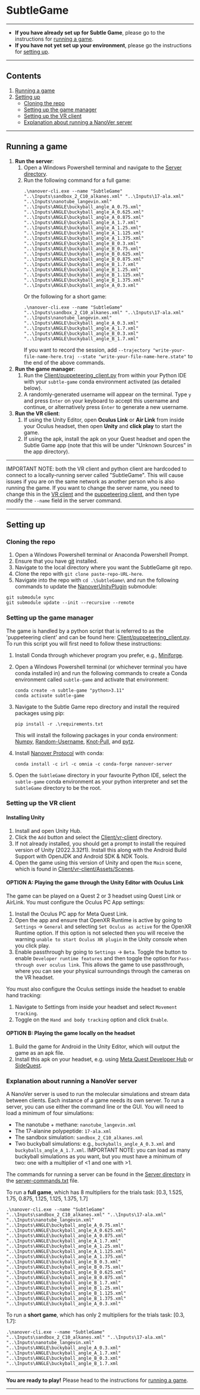 # SubtleGame

-----

* **If you have already set up for Subtle Game**, please go to the instructions for [running a game](#Running-a-game).
* **If you have not yet set up your environment**, please go the instructions for [setting up](#Setting-up). 

-----

## Contents
1. [Running a game](#Running-a-game)
2. [Setting up](#Setting-up)
    - [Cloning the repo](#Cloning-the-repo)
    - [Setting up the game manager](#Setting-up-the-game-manager)
    - [Setting up the VR client](#Setting-up-the-VR-client)
    - [Explanation about running a NanoVer server](#Explanation-about-running-a-NanoVer-server)

-----

## Running a game

1. **Run the server**:
   1. Open a Windows Powershell terminal and navigate to the [Server directory](Server). 
   2. Run the following command for a full game:
      ```
      .\nanover-cli.exe --name "SubtleGame" "..\Inputs\sandbox_2_C10_alkanes.xml" "..\Inputs\17-ala.xml" "..\Inputs\nanotube_langevin.xml" "..\Inputs\ANGLE\buckyball_angle_A_0.75.xml" "..\Inputs\ANGLE\buckyball_angle_A_0.625.xml" "..\Inputs\ANGLE\buckyball_angle_A_0.875.xml" "..\Inputs\ANGLE\buckyball_angle_A_1.7.xml" "..\Inputs\ANGLE\buckyball_angle_A_1.25.xml" "..\Inputs\ANGLE\buckyball_angle_A_1.125.xml" "..\Inputs\ANGLE\buckyball_angle_A_1.375.xml" "..\Inputs\ANGLE\buckyball_angle_B_0.3.xml" "..\Inputs\ANGLE\buckyball_angle_B_0.75.xml" "..\Inputs\ANGLE\buckyball_angle_B_0.625.xml" "..\Inputs\ANGLE\buckyball_angle_B_0.875.xml" "..\Inputs\ANGLE\buckyball_angle_B_1.7.xml" "..\Inputs\ANGLE\buckyball_angle_B_1.25.xml" "..\Inputs\ANGLE\buckyball_angle_B_1.125.xml" "..\Inputs\ANGLE\buckyball_angle_B_1.375.xml" "..\Inputs\ANGLE\buckyball_angle_A_0.3.xml"
      ``` 
      Or the following for a short game:
      ```
      .\nanover-cli.exe --name "SubtleGame" "..\Inputs\sandbox_2_C10_alkanes.xml" "..\Inputs\17-ala.xml" "..\Inputs\nanotube_langevin.xml" "..\Inputs\ANGLE\buckyball_angle_A_0.3.xml" "..\Inputs\ANGLE\buckyball_angle_A_1.7.xml" "..\Inputs\ANGLE\buckyball_angle_B_0.3.xml" "..\Inputs\ANGLE\buckyball_angle_B_1.7.xml"
      ```
      If you want to record the session, add `--trajectory "write-your-file-name-here.traj --state "write-your-file-name-here.state"` to the end of the above commands.
2. **Run the game manager**:
   1. Run the [Client/puppeteering_client.py](Client/puppeteering_client.py) from within your Python IDE with your `subtle-game` conda environment activated (as detailed below).
   2. A randomly-generated username will appear on the terminal. Type `y` and press `Enter` on your keyboard to accept this username and continue, or alternatively press `Enter` to generate a new username.
3. **Run the VR client**:
   1. If using the Unity Editor, open **Oculus Link** or **Air Link** from inside your Oculus headset, then open **Unity** and **click play** to start the game.
   2. If using the apk, install the apk on your Quest headset and open the Subtle Game app (note that this will be under "Unknown Sources" in the app directory).
-----

IMPORTANT NOTE: both the VR client and python client are hardcoded to connect to a locally-running server called "SubtleGame". This will cause issues if you are on the same network as another person who is also running the game. If you want to change the server name, you need to change this in the [VR client](Client/vr-client/Assets/NanoverIMD/Subtle%20Game/SubtleGameManager.cs) and the [puppeteering client](Client/puppeteering_client.py), and then type modify the `--name` field in the server command.

-----

## Setting up

### Cloning the repo

1. Open a Windows Powershell terminal or Anaconda Powershell Prompt.
2. Ensure that you have [git](https://github.com/git-guides/install-git) installed.
3. Navigate to the local directory where you want the SubtleGame git repo.
4. Clone the repo with `git clone paste-repo-URL-here`.
5. Navigate into the repo with `cd .\SubtleGame\` and run the following commands to update the [NanoverUnityPlugin](https://github.com/IRL2/NanoverUnityPlugin) submodule:
```
git submodule sync
git submodule update --init --recursive --remote
```

### Setting up the game manager

The game is handled by a python script that is referred to as the 'puppeteering client' and can be found here: [Client/puppeteering_client.py](Client/puppeteering_client.py). To run this script you will first need to follow these instructions:
1. Install Conda through whichever program you prefer, e.g., [Miniforge](https://github.com/conda-forge/miniforge).
2. Open a Windows Powershell terminal (or whichever terminal you have conda installed in) and run the following commands to create a Conda environment called `subtle-game` and activate that environment:
    ```
    conda create -n subtle-game "python>3.11"
    conda activate subtle-game
    ```
3. Navigate to the Subtle Game repo directory and install the required packages using pip:
    ```
    pip install -r .\requirements.txt
    ```
    This will install the following packages in your conda environment: [Numpy](https://anaconda.org/anaconda/numpy), [Random-Username](https://pypi.org/project/random-username/), [Knot-Pull](https://github.com/dzarmola/knot_pull), and [pytz](https://pypi.org/project/pytz/).
 
4. Install [Nanover Protocol](https://github.com/IRL2/nanover-protocol) with conda:
    ```
    conda install -c irl -c omnia -c conda-forge nanover-server
    ```
5. Open the `SubtleGame` directory in your favourite Python IDE, select the `subtle-game` conda environment as your python interpreter and set the `SubtleGame` directory to be the root.

### Setting up the VR client

#### Installing Unity

1. Install and open Unity Hub.
2. Click the `Add` button and select the [Client/vr-client](Client/vr-client) directory.
3. If not already installed, you should get a prompt to install the required version of Unity (2022.3.32f1). Install this along with the Android Build Support with OpenJDK and Android SDK & NDK Tools.
4. Open the game using this version of Unity and open the `Main` scene, which is found in [Client/vr-client/Assets/Scenes](Client/vr-client/Assets/Scenes).

#### OPTION A: Playing the game through the Unity Editor with Oculus Link

The game can be played on a Quest 2 or 3 headset using Quest Link or AirLink. You must configure the Oculus PC App settings:
1. Install the Oculus PC app for Meta Quest Link.
2. Open the app and ensure that OpenXR Runtime is active by going to `Settings` -> `General` and selecting `Set Oculus as active` for the OpenXR Runtime option. If this option is not selected then you will receive the warning `unable to start Oculus XR plugin` in the Unity console when you click play.
3. Enable passthrough by going to `Settings` -> `Beta`. Toggle the button to enable `Developer runtime features` and then toggle the option for `Pass-through over oculus link`. This allows the game to use passthrough, where you can see your physical surroundings through the cameras on the VR headset. 

You must also configure the Oculus settings inside the headset to enable hand tracking:
1. Navigate to Settings from inside your headset and select `Movement tracking`. 
2. Toggle on the `Hand and body tracking` option and click `Enable`.

#### OPTION B: Playing the game locally on the headset

1. Build the game for Android in the Unity Editor, which will output the game as an apk file.
2. Install this apk on your headset, e.g. using [Meta Quest Developer Hub](https://developer.oculus.com/documentation/unity/ts-odh/) or [SideQuest](https://sidequestvr.com/).

### Explanation about running a NanoVer server

A NanoVer server is used to run the molecular simulations and stream data between clients. Each instance of a game needs its own server. To run a server, you can use either the command line or the GUI. You will need to load a minimum of four simulations:
- The nanotube + methane: `nanotube_langevin.xml`
- The 17-alanine polypeptide: `17-ala.xml`
- The sandbox simulation: `sandbox_2_C10_alkanes.xml`
- Two buckyball simulations: e.g., `buckyballs_angle_A_0.3.xml` and `buckyballs_angle_A_1.7.xml`. IMPORTANT NOTE: you can load as many buckyball simulations as you want, but you must have a minimum of two: one with a multiplier of <1 and one with >1.

The commands for running a server can be found in the [Server directory](Server) in the [server-commands.txt](Server/server-commands.txt) file.

To run a **full game**, which has 8 multipliers for the trials task: [0.3, 1.525, 1.75, 0.875, 1.125, 1.125, 1.375, 1.7]
```
.\nanover-cli.exe --name "SubtleGame" "..\Inputs\sandbox_2_C10_alkanes.xml" "..\Inputs\17-ala.xml" "..\Inputs\nanotube_langevin.xml" "..\Inputs\ANGLE\buckyball_angle_A_0.75.xml" "..\Inputs\ANGLE\buckyball_angle_A_0.625.xml" "..\Inputs\ANGLE\buckyball_angle_A_0.875.xml" "..\Inputs\ANGLE\buckyball_angle_A_1.7.xml" "..\Inputs\ANGLE\buckyball_angle_A_1.25.xml" "..\Inputs\ANGLE\buckyball_angle_A_1.125.xml" "..\Inputs\ANGLE\buckyball_angle_A_1.375.xml" "..\Inputs\ANGLE\buckyball_angle_B_0.3.xml" "..\Inputs\ANGLE\buckyball_angle_B_0.75.xml" "..\Inputs\ANGLE\buckyball_angle_B_0.625.xml" "..\Inputs\ANGLE\buckyball_angle_B_0.875.xml" "..\Inputs\ANGLE\buckyball_angle_B_1.7.xml" "..\Inputs\ANGLE\buckyball_angle_B_1.25.xml" "..\Inputs\ANGLE\buckyball_angle_B_1.125.xml" "..\Inputs\ANGLE\buckyball_angle_B_1.375.xml" "..\Inputs\ANGLE\buckyball_angle_A_0.3.xml"
``` 
To run a **short game**, which has only 2 multipliers for the trials task: [0.3, 1.7]:
```
.\nanover-cli.exe --name "SubtleGame" "..\Inputs\sandbox_2_C10_alkanes.xml" "..\Inputs\17-ala.xml" "..\Inputs\nanotube_langevin.xml" "..\Inputs\ANGLE\buckyball_angle_A_0.3.xml" "..\Inputs\ANGLE\buckyball_angle_A_1.7.xml" "..\Inputs\ANGLE\buckyball_angle_B_0.3.xml" "..\Inputs\ANGLE\buckyball_angle_B_1.7.xml
```

-----

**You are ready to play!** Please head to the instructions for [running a game](#Running-a-game).

-----
